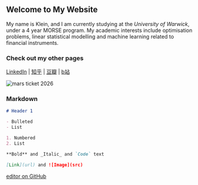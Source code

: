 ## Welcome to My Website

My name is Klein, and I am currently studying at the _University of Warwick_, under a 4 year MORSE program. 
My academic interests include optimisation problems, linear statistical modelling and machine learning related to financial instruments. 

### Check out my other pages

[LinkedIn](https://www.linkedin.com/in/yuanchen-klein-wang-87004a112/)
| [知乎](https://www.zhihu.com/people/wang-yuan-chen-24)
| [豆瓣](https://www.douban.com/people/229534905/)
| [b站](https://space.bilibili.com/15471282)








![mars ticket 2026](https://github.com/klein-wang/img/blob/main/BoardingPass_MyNameOnFutureMission.png)


### Markdown

```markdown
# Header 1

- Bulleted
- List

1. Numbered
2. List

**Bold** and _Italic_ and `Code` text

[Link](url) and ![Image](src)
```

 [editor on GitHub](https://github.com/klein-wang/kleinwang.github.io/edit/gh-pages/index.md) 
